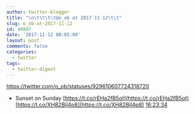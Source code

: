 ```yaml
---
author: twitter-blogger
title: "\n\t\t\t\t@o_ob at 2017-11-12\t\t"
slug: o_ob-at-2017-11-12
id: 40897
date: '2017-11-12 00:05:00'
layout: post
comments: false
categories:
  - twitter
tags:
  - twitter-digest
---
```


https://twitter.com/o_ob/statuses/929610607724318720  

*   Sunset on Sunday [https://t.co/rEHa2fB5ot](https://t.co/rEHa2fB5ot) [https://t.co/XH82BjI4p8](https://t.co/XH82BjI4p8) [16:23:34](https://twitter.com/o_ob/statuses/929610607724318720)